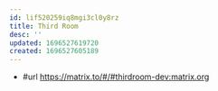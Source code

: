 ```yaml
---
id: lif520259iq8mgi3cl0y8rz
title: Third Room
desc: ''
updated: 1696527619720
created: 1696527605189
---
```


- #url https://matrix.to/#/#thirdroom-dev:matrix.org
